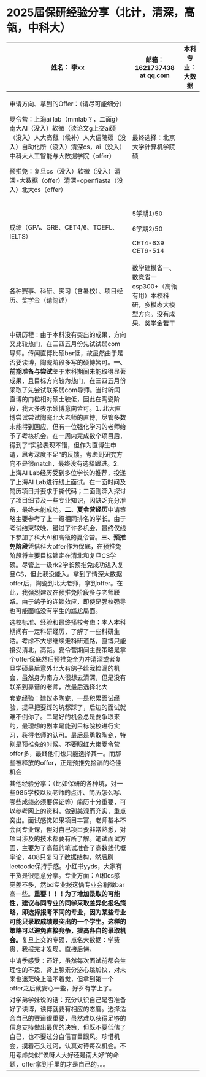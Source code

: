 # 2025届保研经验分享（北计，清深，高瓴，中科大）

| 姓名： 李xx                                                                                                                                                                                                               | 邮箱： 1621737438 at qq.com                             | 本科专业： 大数据 |
| --------------------------------------------------------------------------------------------------------------------------------------------------------------------------------------------------------------------- | ---------------------------------------------------- | --------- |
| <p>申请方向、拿到的Offer：（请尽可能细分）</p><p>夏令营：上海ai lab（mmlab？，二面g）南大AI（没入）软微（读论文g上交ai硕（没入）人大高瓴（候补）人大信院硕（没入）自动化所（没入）清深cs，ai（没入）中科大人工智能与大数据学院（offer）</p><p></p><p>预推免：复旦cs（没入）软微（没入）清深-大数据（offer）清深-openfiasta（没入）北大cs（offer）</p> | 最终选择：北京大学计算机学院硕                                      |           |
| 成绩（GPA、GRE、CET4/6、TOEFL、IELTS）                                                                                                                                                                                        | <p>5学期1/50</p><p>6学期2/50</p><p>CET4-639 CET6-514</p> |           |
| 各种赛事、科研、实习（含暑校）、项目经历、奖学金（请简述）                                                                                                                                                                                         | 数学建模省一、数竞省一csp300+（高瓴有用）本校科研，多模态大模型方向。没有成果，奖学金若干     |           
| 申研历程：由于本科没有突出的成果，方向又比较热门，在三四五月份先试试弱com导师。传闻直博比硕bar低，故虽然由于是否要读博，陶瓷阶段多写的硕博皆可。**一、前期准备与尝试**鉴于本科期间未能取得显著成果，且目标方向较为热门，在三四五月份采取了先尝试联系弱com导师。当时听闻直博的门槛相对硕士较低，因此在陶瓷阶段，我大多表示硕博意向皆可。1. 北大直博尝试尝试陶瓷北大老师的直博，尽管多数未能得到回应，但有一位强化学习的老师给予了考核机会。在一周内完成数个项目后，得到了“实验表现不错，但作为直博生申请，思考深度不足”的反馈。考虑到研究方向不是很match，最终没有选择跟进。2. 上海AI Lab经历受到多位学长的推荐，投递了上海AI Lab进行线上面试。在一面时问及简历项目并要求手撕代码；二面则深入探讨了项目细节及一些专业知识，因缺乏充分准备，最终未能成功。**二、夏令营经历**申请策略主要参考了上一级相同排名的学长。由于考试结束较晚，错过了许多机会，最终仅线下参加了科大AI和高瓴的夏令营。**三、预推免阶段**凭借科大offer作为保底，在预推免阶段将主要目标锁定在清北和复旦CS学硕。尽管上一级rk2学长预推免成功进入复旦CS，但此我没能入。拿到了情深大数据offer后，陶瓷到北大老师，拿到offer。在此，我强烈建议在预推免阶段多与老师联系。由于鸽子的连锁效应，即使是强校强导也可能面临没有学生的尴尬局面。 |
| 选校标准、经验和最终择校考虑：本人本科期间有一定科研经历，了解了一些科研生活。考虑不大想继续走科研道路，直博只能接受清北，高瓴。夏令营期间主要策略是拿个offer保底然后预推免全力冲清深或者复旦学硕最后意外北大有鸽子给我捡漏的机会，虽然身为南方人很想去清深，但是没有联系到靠谱的老师，故最后选择北大                                                                                                                                                                                                                                                                                                                                                                                                                                                                                 |
| 套瓷经验：建议多陶瓷，一是积累面试经验，提早把要踩的坑都踩了，后边的面试就难不倒你了。二是好的机会总是要争取来的，最理想的剧本是能到目标院校进行实习，获得老师的认可。最后是勇敢陶瓷，特别是预推免的时候。不要眼红大佬夏令营offer多，最终他们也只能选择其一。而那些被释放的offer，正是预推免捡漏的绝佳机会                                                                                                                                                                                                                                                                                                                                                                                                                                                                            |
| 其他经验分享：（比如保研的各种坑，对一些985学校以及老师的点评、简历怎么写、哪些成绩必须要保证等）简历十分重要，可以参考网上的资料，做到美观而充实，重点突出。面试感觉如果项目丰富，老师基本不会问专业课，但对自己项目要非常熟悉，对项目涉及的技术都要有所了解。笔试面试方面，主要为了高瓴的笔试准备了高数线代概率论，408只复习了数据结构，然后刷leetcode保持手感。小红书yyds，大家有干货是很愿意分享。专业方面：Ai和cs感觉差不多，然bd专业报这俩专业会稍微bar高一些。**重要！！！为了增加录取的可能性，建议与同专业的同学采取差异化报名策略，即选择报考不同的专业，因为某些专业可能只录取成绩最突出的一个学生。这样的策略可以避免直接竞争，提高各自的录取机会。**&#x590D;旦上交的专硕，点名大数据：学费贵，我报完才发现，直接后悔。                                                                                                                                                                                                                                                 |
| 申请季感受：还好，虽然每次面试前都会生理性的不适，肾上腺素分泌心跳加快，对未来也迷茫晚上睡不着觉，但拿到第一个offer之后就安心一些，好歹有学上了。                                                                                                                                                                                                                                                                                                                                                                                                                                                                                                                                                           |
| 对学弟学妹说的话：充分认识自己是否准备好了读博，读博就要有相应的态度。选择适合自己的赛道很重要，虽然难以获得足够的信息支持做出最优的决策，但既不要低估了自己，也不要过分自信盲目跟风。珍惜机会，摸着石头过河，认真对待每次机会。不用考虑类似“诶呀人大好还是南大好”的命题，offer拿到手里的才是自己的。。。                                                                                                                                                                                                                                                                                                                                                                                                                                                                              |
